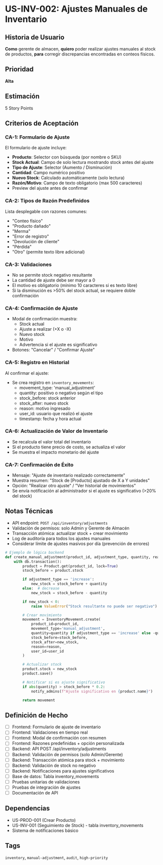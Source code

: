 # US-INV-002: Ajustes Manuales de Inventario

## Historia de Usuario
**Como** gerente de almacen,
**quiero** poder realizar ajustes manuales al stock de productos,
**para** corregir discrepancias encontradas en conteos físicos.

## Prioridad
**Alta**

## Estimación
5 Story Points

## Criterios de Aceptación

### CA-1: Formulario de Ajuste
El formulario de ajuste incluye:
- **Producto**: Selector con búsqueda (por nombre o SKU)
- **Stock Actual**: Campo de solo lectura mostrando stock antes del ajuste
- **Tipo de Ajuste**: Selector (Aumento / Disminución)
- **Cantidad**: Campo numérico positivo
- **Nuevo Stock**: Calculado automáticamente (solo lectura)
- **Razón/Motivo**: Campo de texto obligatorio (max 500 caracteres)
- Preview del ajuste antes de confirmar

### CA-2: Tipos de Razón Predefinidos
Lista desplegable con razones comunes:
- "Conteo físico"
- "Producto dañado"
- "Merma"
- "Error de registro"
- "Devolución de cliente"
- "Pérdida"
- "Otro" (permite texto libre adicional)

### CA-3: Validaciones
- No se permite stock negativo resultante
- La cantidad de ajuste debe ser mayor a 0
- El motivo es obligatorio (mínimo 10 caracteres si es texto libre)
- Si la disminución es >50% del stock actual, se requiere doble confirmación

### CA-4: Confirmación de Ajuste
- Modal de confirmación muestra:
  - Stock actual
  - Ajuste a realizar (+X o -X)
  - Nuevo stock
  - Motivo
  - Advertencia si el ajuste es significativo
- Botones: "Cancelar" / "Confirmar Ajuste"

### CA-5: Registro en Historial
Al confirmar el ajuste:
- Se crea registro en `inventory_movements`:
  - movement_type: 'manual_adjustment'
  - quantity: positivo o negativo según el tipo
  - stock_before: stock anterior
  - stock_after: nuevo stock
  - reason: motivo ingresado
  - user_id: usuario que realizó el ajuste
  - timestamp: fecha y hora actual

### CA-6: Actualización de Valor de Inventario
- Se recalcula el valor total del inventario
- Si el producto tiene precio de costo, se actualiza el valor
- Se muestra el impacto monetario del ajuste

### CA-7: Confirmación de Éxito
- Mensaje: "Ajuste de inventario realizado correctamente"
- Muestra resumen: "Stock de [Producto] ajustado de X a Y unidades"
- Opción: "Realizar otro ajuste" / "Ver historial de movimientos"
- Se envía notificación al administrador si el ajuste es significativo (>20% del stock)

## Notas Técnicas
- API endpoint: `POST /api/inventory/adjustments`
- Validación de permisos: solo Admin y Gerente de Almacén
- Transacción atómica: actualizar stock + crear movimiento
- Log de auditoría para todos los ajustes manuales
- Considerar límite de ajustes masivos por día (prevención de errores)

```python
# Ejemplo de lógica backend
def create_manual_adjustment(product_id, adjustment_type, quantity, reason, user_id):
    with db.transaction():
        product = Product.get(product_id, lock=True)
        stock_before = product.stock

        if adjustment_type == 'increase':
            new_stock = stock_before + quantity
        else:  # decrease
            new_stock = stock_before - quantity

        if new_stock < 0:
            raise ValueError("Stock resultante no puede ser negativo")

        # Crear movimiento
        movement = InventoryMovement.create(
            product_id=product_id,
            movement_type='manual_adjustment',
            quantity=quantity if adjustment_type == 'increase' else -quantity,
            stock_before=stock_before,
            stock_after=new_stock,
            reason=reason,
            user_id=user_id
        )

        # Actualizar stock
        product.stock = new_stock
        product.save()

        # Notificar si es ajuste significativo
        if abs(quantity) > stock_before * 0.2:
            notify_admins(f"Ajuste significativo en {product.name}")

        return movement
```

## Definición de Hecho
- [ ] Frontend: Formulario de ajuste de inventario
- [ ] Frontend: Validaciones en tiempo real
- [ ] Frontend: Modal de confirmación con resumen
- [ ] Frontend: Razones predefinidas + opción personalizada
- [ ] Backend: API POST /api/inventory/adjustments
- [ ] Backend: Validación de permisos (solo Admin/Gerente)
- [ ] Backend: Transacción atómica para stock + movimiento
- [ ] Backend: Validación de stock no negativo
- [ ] Backend: Notificaciones para ajustes significativos
- [ ] Base de datos: Tabla inventory_movements
- [ ] Pruebas unitarias de validaciones
- [ ] Pruebas de integración de ajustes
- [ ] Documentación de API

## Dependencias
- US-PROD-001 (Crear Producto)
- US-INV-001 (Seguimiento de Stock) - tabla inventory_movements
- Sistema de notificaciones básico

## Tags
`inventory`, `manual-adjustment`, `audit`, `high-priority`
